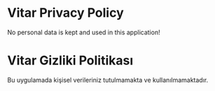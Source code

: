 # Vitar Privacy Policy
No personal data is kept and used in this application!


# Vitar Gizliki Politikası
Bu uygulamada kişisel verileriniz tutulmamakta ve kullanılmamaktadır.
